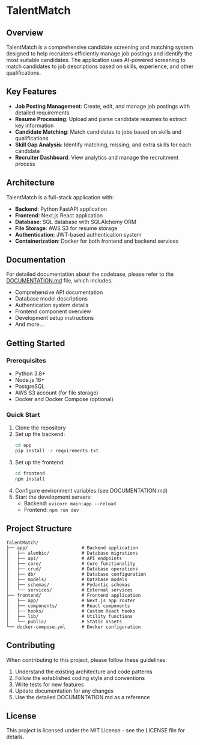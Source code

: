 # TalentMatch

## Overview

TalentMatch is a comprehensive candidate screening and matching system designed to help recruiters efficiently manage job postings and identify the most suitable candidates. The application uses AI-powered screening to match candidates to job descriptions based on skills, experience, and other qualifications.

## Key Features

- **Job Posting Management**: Create, edit, and manage job postings with detailed requirements
- **Resume Processing**: Upload and parse candidate resumes to extract key information
- **Candidate Matching**: Match candidates to jobs based on skills and qualifications
- **Skill Gap Analysis**: Identify matching, missing, and extra skills for each candidate
- **Recruiter Dashboard**: View analytics and manage the recruitment process

## Architecture

TalentMatch is a full-stack application with:

- **Backend**: Python FastAPI application
- **Frontend**: Next.js React application
- **Database**: SQL database with SQLAlchemy ORM
- **File Storage**: AWS S3 for resume storage
- **Authentication**: JWT-based authentication system
- **Containerization**: Docker for both frontend and backend services

## Documentation

For detailed documentation about the codebase, please refer to the [DOCUMENTATION.md](./DOCUMENTATION.md) file, which includes:

- Comprehensive API documentation
- Database model descriptions
- Authentication system details
- Frontend component overview
- Development setup instructions
- And more...

## Getting Started

### Prerequisites

- Python 3.8+
- Node.js 16+
- PostgreSQL
- AWS S3 account (for file storage)
- Docker and Docker Compose (optional)

### Quick Start

1. Clone the repository
2. Set up the backend:
   ```bash
   cd app
   pip install -r requirements.txt
   ```
3. Set up the frontend:
   ```bash
   cd frontend
   npm install
   ```
4. Configure environment variables (see DOCUMENTATION.md)
5. Start the development servers:
   - Backend: `uvicorn main:app --reload`
   - Frontend: `npm run dev`

## Project Structure

```
TalentMatch/
├── app/                    # Backend application
│   ├── alembic/            # Database migrations
│   ├── api/                # API endpoints
│   ├── core/               # Core functionality
│   ├── crud/               # Database operations
│   ├── db/                 # Database configuration
│   ├── models/             # Database models
│   ├── schemas/            # Pydantic schemas
│   └── services/           # External services
├── frontend/               # Frontend application
│   ├── app/                # Next.js app router
│   ├── components/         # React components
│   ├── hooks/              # Custom React hooks
│   ├── lib/                # Utility functions
│   └── public/             # Static assets
└── docker-compose.yml      # Docker configuration
```

## Contributing

When contributing to this project, please follow these guidelines:

1. Understand the existing architecture and code patterns
2. Follow the established coding style and conventions
3. Write tests for new features
4. Update documentation for any changes
5. Use the detailed DOCUMENTATION.md as a reference

## License

This project is licensed under the MIT License - see the LICENSE file for details.
